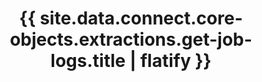---
# -------------------------- #
#      ENDPOINT DETAILS      #
# -------------------------- #

product-type: "connect"
content-type: "api-endpoint"
endpoint: "extractions"
key: "get-logs-for-an-extraction-job"
version: "4"


# -------------------------- #
#       METHOD DETAILS       #
# -------------------------- #

title: "{{ site.data.connect.core-objects.extractions.get-job-logs.title | flatify }}"
method: "get"
short-url: |
  /v{{ endpoint.version }}{{ object.endpoint-url }}/{job_name}
full-url: |
  {{ api.base-url }}{{ endpoint.short-url | flatify }}
short: "{{ site.data.connect.core-objects.extractions.get-job-logs.short | flatify }}"
description: |
  {% include note.html type="single-line" content="**This endpoint is in beta.**" %}
  
  {{ site.data.connect.core-objects.extractions.get-job-logs.description | flatify }}

  {{ endpoint.returns | flatify }}


# -------------------------- #
#       METHOD ARGUMENTS     #
# -------------------------- #

## This depends on the method being used, and the type of endpoint.

arguments:
  - name: "client_id"
    required: true
    type: "path parameter"
    description: |
      A path parameter corresponding to the unique ID of a Stitch account.

      **Note**: The client ID must be associated with the provided access token.
    example-value: |
      116078

  - name: "job_name"
    required: true
    type: "path parameter"
    description: |
      A path parameter corresponding to the unique ID of the extraction job to be retrieved.

      Make a request to [GET {{ site.data.connect.core-objects.extractions.list.name | flatify }}]({{ site.data.connect.core-objects.extractions.list.anchor | flatify }}) to retrieve the most recent extraction jobs for the specified Stitch account.
    example-value: |
      116078.233312.sync.e4d8eae5-b23e-11ea-94a1-02cbbd504f7d


# -------------------------- #
#           RETURNS          #
# -------------------------- #

returns: |
  If successful, the API will return a status of `302 Found`. The **Location** header field in the response will contain a URL where you can download the logs for the specified extraction job.


# ------------------------------ #
#   EXAMPLE REQUEST & RESPONSES  #
# ------------------------------ #

examples:
  - type: "Request"
    request-url: |
      {% assign right-bracket = "}" %}{{ endpoint.short-url | flatify | replace: "{client_id","116078" | replace: "{job_name","116078.233312.sync.e4d8eae5-b23e-11ea-94a1-02cbbd504f7d" | remove: right-bracket | strip_newlines }}
    header: "{{ site.data.connect.request-headers.get.without-body | flatify }}"

  - type: "Response"
    language: "shell"
    code: |
      HTTP/1.1 302 Found
      Access-Control-Allow-Credentials: true
      Access-Control-Allow-Headers: Authorization, X-Requested-With, Content-Type, Accept, X-Stitch-Csrf-Token
      Access-Control-Allow-Methods: GET, POST, PUT, DELETE
      Access-Control-Max-Age: 604800
      Date: Tue, 23 Jun 2020 00:58:50 GMT
      Location: https://com-stitchdata-prod-platform-pod-logs.s3.amazonaws.com/116078.233312.sync.e4d8eae5-b23e-11ea-94a1-02cbbd504f7d?x-amz-security-token=<TOKEN>
      Server: nginx/1.10.2
      Content-Length: 0
      Connection: Close

  - type: "Errors"
    # Included only if there are errors for the endpoint
    # The errors live in: _data/connect/response-codes.yml
---